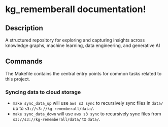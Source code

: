 # kg_rememberall documentation!

## Description

A structured repository for exploring and capturing insights across knowledge graphs, machine learning, data engineering, and generative AI

## Commands

The Makefile contains the central entry points for common tasks related to this project.

### Syncing data to cloud storage

* `make sync_data_up` will use `aws s3 sync` to recursively sync files in `data/` up to `s3://s3://kg-rememberall/data/`.
* `make sync_data_down` will use `aws s3 sync` to recursively sync files from `s3://s3://kg-rememberall/data/` to `data/`.


